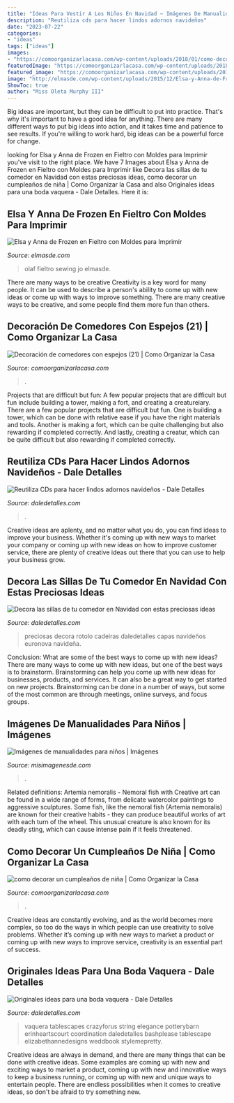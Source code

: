 ```yaml
---
title: "Ideas Para Vestir A Los Niños En Navidad ~ Imágenes De Manualidades Para Niños"
description: "Reutiliza cds para hacer lindos adornos navideños"
date: "2023-07-22"
categories:
- "ideas"
tags: ["ideas"]
images:
- "https://comoorganizarlacasa.com/wp-content/uploads/2018/01/como-decorar-un-cumpleanos-de-nina-2.jpg"
featuredImage: "https://comoorganizarlacasa.com/wp-content/uploads/2018/01/como-decorar-un-cumpleanos-de-nina-2.jpg"
featured_image: "https://comoorganizarlacasa.com/wp-content/uploads/2017/02/Decoración-de-comedores-con-espejos-21.jpg"
image: "http://elmasde.com/wp-content/uploads/2015/12/Elsa-y-Anna-de-Frozen-en-Fieltro14.jpg"
ShowToc: true
author: "Miss Oleta Murphy III"
---
```



Big ideas are important, but they can be difficult to put into practice. That's why it's important to have a good idea for anything. There are many different ways to put big ideas into action, and it takes time and patience to see results. If you're willing to work hard, big ideas can be a powerful force for change.

	

		
looking for Elsa y Anna de Frozen en Fieltro con Moldes para Imprimir you've visit to the right place. We have 7 Images about Elsa y Anna de Frozen en Fieltro con Moldes para Imprimir like Decora las sillas de tu comedor en Navidad con estas preciosas ideas, como decorar un cumpleaños de niña | Como Organizar la Casa and also Originales ideas para una boda vaquera - Dale Detalles. Here it is:
		
    
## Elsa Y Anna De Frozen En Fieltro Con Moldes Para Imprimir

<img loading=lazy src="http://elmasde.com/wp-content/uploads/2015/12/Elsa-y-Anna-de-Frozen-en-Fieltro14.jpg" onerror="this.onerror=null;this.src='https://tse4.mm.bing.net/th?id=OIP.GJmn2XCIUWS2_6yRPLOBFQHaJ4&amp;pid=15.1';" alt="Elsa y Anna de Frozen en Fieltro con Moldes para Imprimir">

_Source: elmasde.com_

>olaf fieltro sewing jo elmasde. 

	

There are many ways to be creative
Creativity is a key word for many people. It can be used to describe a person's ability to come up with new ideas or come up with ways to improve something. There are many creative ways to be creative, and some people find them more fun than others.

    
## Decoración De Comedores Con Espejos (21) | Como Organizar La Casa

<img loading=lazy src="https://comoorganizarlacasa.com/wp-content/uploads/2017/02/Decoración-de-comedores-con-espejos-21.jpg" onerror="this.onerror=null;this.src='https://tse4.mm.bing.net/th?id=OIP.zjwRrC_ppubpJeo1SPDCgAHaJ4&amp;pid=15.1';" alt="Decoración de comedores con espejos (21) | Como Organizar la Casa">

_Source: comoorganizarlacasa.com_

>. 

	

Projects that are difficult but fun: A few popular projects that are difficult but fun include building a tower, making a fort, and creating a creatureiary.
There are a few popular projects that are difficult but fun. One is building a tower, which can be done with relative ease if you have the right materials and tools. Another is making a fort, which can be quite challenging but also rewarding if completed correctly. And lastly, creating a creatur, which can be quite difficult but also rewarding if completed correctly.

    
## Reutiliza CDs Para Hacer Lindos Adornos Navideños - Dale Detalles

<img loading=lazy src="https://i1.wp.com/www.daledetalles.com/wp-content/uploads/2016/10/cd-navidad17.jpg?resize=506%2C1200" onerror="this.onerror=null;this.src='https://tse4.mm.bing.net/th?id=OIP.CozS2_RSLr1_m6lTAbz5vgHaRk&amp;pid=15.1';" alt="Reutiliza CDs para hacer lindos adornos navideños - Dale Detalles">

_Source: daledetalles.com_

>. 

	

Creative ideas are aplenty, and no matter what you do, you can find ideas to improve your business. Whether it's coming up with new ways to market your company or coming up with new ideas on how to improve customer service, there are plenty of creative ideas out there that you can use to help your business grow.

    
## Decora Las Sillas De Tu Comedor En Navidad Con Estas Preciosas Ideas

<img loading=lazy src="https://i0.wp.com/www.daledetalles.com/wp-content/uploads/2016/09/sillas-decoradas-para-navidad14-732x1024.jpg?resize=640%2C895" onerror="this.onerror=null;this.src='https://tse3.mm.bing.net/th?id=OIP.PVKBwJOSbSp068C9CE1GBAHaKW&amp;pid=15.1';" alt="Decora las sillas de tu comedor en Navidad con estas preciosas ideas">

_Source: daledetalles.com_

>preciosas decora rotolo cadeiras daledetalles capas navideños euronova navideña. 

	

Conclusion: What are some of the best ways to come up with new ideas?
There are many ways to come up with new ideas, but one of the best ways is to brainstorm. Brainstorming can help you come up with new ideas for businesses, products, and services. It can also be a great way to get started on new projects. Brainstorming can be done in a number of ways, but some of the most common are through meetings, online surveys, and focus groups.

    
## Imágenes De Manualidades Para Niños | Imágenes

<img loading=lazy src="http://misimagenesde.com/wp-content/uploads/2017/04/manualidades-para-ninos-6.jpg" onerror="this.onerror=null;this.src='https://tse2.mm.bing.net/th?id=OIP.MURy-wMaCQ6JpZD0WSyObwHaOI&amp;pid=15.1';" alt="Imágenes de manualidades para niños | Imágenes">

_Source: misimagenesde.com_

>. 

	

Related definitions: Artemia nemoralis - Nemoral fish with
Creative art can be found in a wide range of forms, from delicate watercolor paintings to aggressive sculptures. Some fish, like the nemoral fish (Artemia nemoralis) are known for their creative habits - they can produce beautiful works of art with each turn of the wheel. This unusual creature is also known for its deadly sting, which can cause intense pain if it feels threatened.

    
## Como Decorar Un Cumpleaños De Niña | Como Organizar La Casa

<img loading=lazy src="https://comoorganizarlacasa.com/wp-content/uploads/2018/01/como-decorar-un-cumpleanos-de-nina-2.jpg" onerror="this.onerror=null;this.src='https://tse1.mm.bing.net/th?id=OIP.HLci4zhF5ffmSCawbnjsJAHaJ9&amp;pid=15.1';" alt="como decorar un cumpleaños de niña | Como Organizar la Casa">

_Source: comoorganizarlacasa.com_

>. 

	

Creative ideas are constantly evolving, and as the world becomes more complex, so too do the ways in which people can use creativity to solve problems. Whether it’s coming up with new ways to market a product or coming up with new ways to improve service, creativity is an essential part of success.

    
## Originales Ideas Para Una Boda Vaquera - Dale Detalles

<img loading=lazy src="https://i2.wp.com/www.daledetalles.com/wp-content/uploads/2016/08/boda-vaquera15.jpg" onerror="this.onerror=null;this.src='https://tse2.mm.bing.net/th?id=OIP.pIn3yDoy6qViG6udvAyqCAHaKH&amp;pid=15.1';" alt="Originales ideas para una boda vaquera - Dale Detalles">

_Source: daledetalles.com_

>vaquera tablescapes crazyforus string elegance potterybarn erinheartscourt coordination daledetalles bashplease tablescape elizabethannedesigns weddbook stylemepretty. 

	

Creative ideas are always in demand, and there are many things that can be done with creative ideas. Some examples are coming up with new and exciting ways to market a product, coming up with new and innovative ways to keep a business running, or coming up with new and unique ways to entertain people. There are endless possibilities when it comes to creative ideas, so don't be afraid to try something new.


